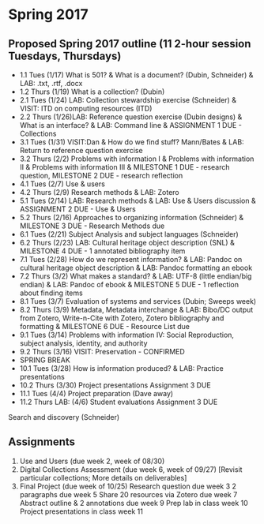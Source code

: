 # Spring 2017

## Proposed Spring 2017 outline (11 2-hour session Tuesdays, Thursdays)
- 1.1 Tues (1/17)  What is 501? & What is a document? (Dubin, Schneider) & LAB: .txt, .rtf, .docx 
- 1.2 Thurs (1/19) What is a collection? (Dubin)
- 2.1 Tues (1/24) LAB: Collection stewardship exercise (Schneider) & VISIT: ITD on computing resources (ITD) 
- 2.2 Thurs (1/26)LAB: Reference question exercise (Dubin designs) & What is an interface? & LAB: Command line & ASSIGNMENT 1 DUE - Collections 
- 3.1 Tues (1/31) VISIT:Dan & How do we find stuff? Mann/Bates & LAB: Return to reference question exercise 
- 3.2 Thurs (2/2) Problems with information I & Problems with information II & Problems with information III & MILESTONE 1 DUE - research question, MILESTONE 2 DUE - research reflection
- 4.1 Tues (2/7)  Use & users 
- 4.2 Thurs (2/9) Research methods & LAB: Zotero      
- 5.1 Tues (2/14) LAB: Research methods  & LAB: Use & Users discussion & ASSIGNMENT 2 DUE - Use & Users
- 5.2 Thurs (2/16) Approaches to organizing information   (Schneider) & MILESTONE 3 DUE - Research Methods due
- 6.1 Tues (2/21) Subject Analysis and subject languages (Schneider) 
- 6.2 Thurs (2/23) LAB: Cultural heritage object description (SNL) & MILESTONE 4 DUE - 1 annotated bibliography item
- 7.1 Tues (2/28) How do we represent information? & LAB: Pandoc on cultural heritage object description & LAB: Pandoc formatting an ebook
- 7.2 Thurs (3/2) What makes a standard? & LAB: UTF-8 (little endian/big endian) & LAB: Pandoc of ebook & MILESTONE 5 DUE - 1 reflection about finding items
- 8.1 Tues (3/7) Evaluation of systems and services     (Dubin; Sweeps week) 
- 8.2 Thurs (3/9) Metadata, Metadata interchange & LAB: Bibo/DC output from Zotero, Write-n-Cite with Zotero, Zotero bibliography and formatting & MILESTONE 6 DUE - Resource List due
- 9.1 Tues (3/14) Problems with information IV: Social Reproduction, subject analysis, identity, and authority
- 9.2 Thurs (3/16) VISIT: Preservation - CONFIRMED
- SPRING BREAK
- 10.1 Tues (3/28) How is information produced? & LAB: Practice presentations
- 10.2 Thurs (3/30) Project presentations Assignment 3 DUE
- 11.1 Tues (4/4) Project preparation (Dave away)
- 11.2 Thurs LAB: (4/6) Student evaluations Assignment 3 DUE


 Search and discovery                   (Schneider)
 
## Assignments
1. Use and Users (due week 2, week of 08/30)
2. Digital Collections Assessment (due week 6, week of 09/27) [Revisit particular collections; More details on deliverables]
3. Final Project (due week of 10/25)
Research question due week 3
2 paragraphs due week 5
Share 20 resources via Zotero due week 7
Abstract outline & 2 annotations due week 9
Prep lab in class week 10
Project presentations in class week 11
